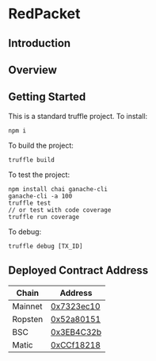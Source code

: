 # RedPacket

## Introduction

## Overview

## Getting Started

This is a standard truffle project.
To install:
```
npm i
```
To build the project:
```
truffle build
```

To test the project:
```
npm install chai ganache-cli
ganache-cli -a 100
truffle test
// or test with code coverage
truffle run coverage
```

To debug:
```
truffle debug [TX_ID]
```

## Deployed Contract Address

| Chain   | Address                    |
| ------- | -------------------------- |
| Mainnet | [0x7323ec10][ito-0x7323ec10] |
| Ropsten | [0x52a80151][ito-0x52a80151] |
| BSC     | [0x3EB4C32b][ito-0x3EB4C32b] |
| Matic   | [0xCCf18218][ito-0xCCf18218] |

[ito-0x7323ec10]: https://etherscan.io/address/0x7323ec104a689480dEbE8Eb1404FB0f9D425D2ca
[ito-0x52a80151]: https://ropsten.etherscan.io/address/0x52a80151dDF3E1AffE6537c5f56191dD2d97c46C
[ito-0x3EB4C32b]: https://bscscan.com/address/0x3EB4C32bB45ca9b6160476a2e839190BD60FA623
[ito-0xCCf18218]: https://polygonscan.com/address/0xCCf182182376730c2c23Edc815bBdc714e91741c